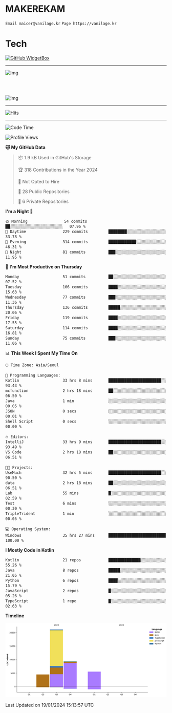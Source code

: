 # MAKEREKAM

`Email maicer@vanilage.kr`
`Page https://vanilage.kr`

# Tech

[![GitHub WidgetBox](https://github-widgetbox.vercel.app/api/skills?languages=python,js,ts,c,cpp,cs,java,kotlin,bash,md,html,css,xml,yaml,swift,powershell,json,R,SQL,php&tools=git,npm,gradle,nodejs,vercel,nginx&includeNames=true&theme=darkmode)](https://github.com/Jurredr/github-widgetbox)

---

![img](https://github-readme-stats.vercel.app/api/top-langs/?username=MAKEREKAM&layout=compact&theme=gruvbox)

<br>
<br>

![img](https://github-readme-stats.vercel.app/api/?username=MAKEREKAM&layout=compact&theme=gruvbox)

---

[![Hits](https://hits.seeyoufarm.com/api/count/incr/badge.svg?url=https%3A%2F%2Fgithub.com%2FMAKEREKAM&count_bg=%234A49D1&title_bg=%23555555&icon=&icon_color=%23E7E7E7&title=방문&edge_flat=false)](https://hits.seeyoufarm.com)

---

<!--START_SECTION:waka-->
![Code Time](http://img.shields.io/badge/Code%20Time-181%20hrs%209%20mins-blue)

![Profile Views](http://img.shields.io/badge/Profile%20Views-0-blue)

**🐱 My GitHub Data** 

> 📦 1.9 kB Used in GitHub's Storage 
 > 
> 🏆 318 Contributions in the Year 2024
 > 
> 🚫 Not Opted to Hire
 > 
> 📜 28 Public Repositories 
 > 
> 🔑 6 Private Repositories 
 > 
**I'm a Night 🦉** 

```text
🌞 Morning                54 commits          ██░░░░░░░░░░░░░░░░░░░░░░░   07.96 % 
🌆 Daytime                229 commits         ████████░░░░░░░░░░░░░░░░░   33.78 % 
🌃 Evening                314 commits         ████████████░░░░░░░░░░░░░   46.31 % 
🌙 Night                  81 commits          ███░░░░░░░░░░░░░░░░░░░░░░   11.95 % 
```
📅 **I'm Most Productive on Thursday** 

```text
Monday                   51 commits          ██░░░░░░░░░░░░░░░░░░░░░░░   07.52 % 
Tuesday                  106 commits         ████░░░░░░░░░░░░░░░░░░░░░   15.63 % 
Wednesday                77 commits          ███░░░░░░░░░░░░░░░░░░░░░░   11.36 % 
Thursday                 136 commits         █████░░░░░░░░░░░░░░░░░░░░   20.06 % 
Friday                   119 commits         ████░░░░░░░░░░░░░░░░░░░░░   17.55 % 
Saturday                 114 commits         ████░░░░░░░░░░░░░░░░░░░░░   16.81 % 
Sunday                   75 commits          ███░░░░░░░░░░░░░░░░░░░░░░   11.06 % 
```


📊 **This Week I Spent My Time On** 

```text
🕑︎ Time Zone: Asia/Seoul

💬 Programming Languages: 
Kotlin                   33 hrs 8 mins       ███████████████████████░░   93.43 % 
mcfunction               2 hrs 18 mins       ██░░░░░░░░░░░░░░░░░░░░░░░   06.50 % 
Java                     1 min               ░░░░░░░░░░░░░░░░░░░░░░░░░   00.05 % 
JSON                     0 secs              ░░░░░░░░░░░░░░░░░░░░░░░░░   00.01 % 
Shell Script             0 secs              ░░░░░░░░░░░░░░░░░░░░░░░░░   00.00 % 

🔥 Editors: 
IntelliJ                 33 hrs 9 mins       ███████████████████████░░   93.49 % 
VS Code                  2 hrs 18 mins       ██░░░░░░░░░░░░░░░░░░░░░░░   06.51 % 

🐱‍💻 Projects: 
UseMuch                  32 hrs 5 mins       ███████████████████████░░   90.50 % 
data                     2 hrs 18 mins       ██░░░░░░░░░░░░░░░░░░░░░░░   06.51 % 
Lab                      55 mins             █░░░░░░░░░░░░░░░░░░░░░░░░   02.59 % 
Test                     6 mins              ░░░░░░░░░░░░░░░░░░░░░░░░░   00.30 % 
TripleTrident            1 min               ░░░░░░░░░░░░░░░░░░░░░░░░░   00.05 % 

💻 Operating System: 
Windows                  35 hrs 27 mins      █████████████████████████   100.00 % 
```

**I Mostly Code in Kotlin** 

```text
Kotlin                   21 repos            ██████████████░░░░░░░░░░░   55.26 % 
Java                     8 repos             █████░░░░░░░░░░░░░░░░░░░░   21.05 % 
Python                   6 repos             ████░░░░░░░░░░░░░░░░░░░░░   15.79 % 
JavaScript               2 repos             █░░░░░░░░░░░░░░░░░░░░░░░░   05.26 % 
TypeScript               1 repo              █░░░░░░░░░░░░░░░░░░░░░░░░   02.63 % 
```



**Timeline**

![Lines of Code chart](https://raw.githubusercontent.com/MAKEREKAM/MAKEREKAM/main/assets/bar_graph.png)


 Last Updated on 19/01/2024 15:13:57 UTC
<!--END_SECTION:waka-->
